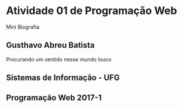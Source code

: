 # Atividade 01 de Programação Web

Mini Biografia

## Gusthavo Abreu Batista
Procurando um sentido nesse mundo louco
## Sistemas de Informação - UFG

## Programação Web 2017-1